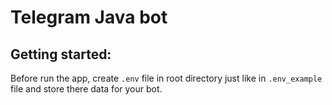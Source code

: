# Telegram Java bot

## Getting started:

Before run the app, create `.env` file in root directory just like in `.env_example` file and store there data for your bot.

